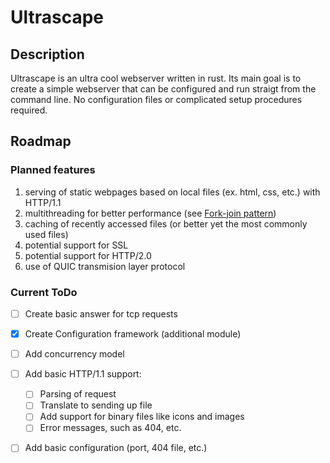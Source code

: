 # Ultrascape

## Description
Ultrascape is an ultra cool webserver written in rust. 
Its main goal is to create a simple webserver that can be configured and run straigt from the command line. 
No configuration files or complicated setup procedures required.

## Roadmap
### Planned features
1. serving of static webpages based on local files (ex. html, css, etc.) with HTTP/1.1
2. multithreading for better performance (see [Fork-join pattern](https://en.wikipedia.org/wiki/Fork%E2%80%93join_model))
3. caching of recently accessed files (or better yet the most commonly used files)
4. potential support for SSL
5. potential support for HTTP/2.0
6. use of QUIC transmision layer protocol

### Current ToDo
- [ ] Create basic answer for tcp requests
- [x] Create Configuration framework (additional module)
- [ ] Add concurrency model
- [ ] Add basic HTTP/1.1 support:
    - [ ] Parsing of request 
    - [ ] Translate to sending up file
    - [ ] Add support for binary files like icons and images
    - [ ] Error messages, such as 404, etc.
- [ ] Add basic configuration (port, 404 file, etc.)

